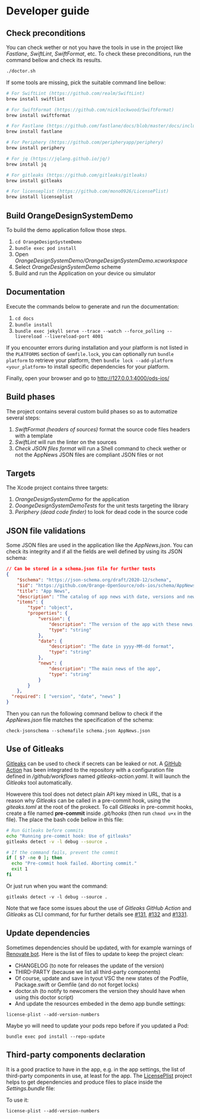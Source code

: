 # Developer guide

## Check preconditions

You can check wether or not you have the tools in use in the project like _Fastlane_, _SwiftLint_, _SwiftFormat_, etc.
To check these preconditions, run the command bellow and check its results.

```bash
./doctor.sh
```

If some tools are missing, pick the suitable command line bellow:
```bash
# For SwiftLint (https://github.com/realm/SwiftLint)
brew install swiftlint

# For SwiftFormat (https://github.com/nicklockwood/SwiftFormat)
brew install swiftformat

# For Fastlane (https://github.com/fastlane/docs/blob/master/docs/includes/installing-fastlane.md)
brew install fastlane

# For Periphery (https://github.com/peripheryapp/periphery)
brew install periphery

# For jq (https://jqlang.github.io/jq/)
brew install jq

# For gitleaks (https://github.com/gitleaks/gitleaks)
brew install gitleaks

# For licenseplist (https://github.com/mono0926/LicensePlist)
brew install licenseplist
```

## Build OrangeDesignSystemDemo

To build the demo application follow those steps.

1. `cd OrangeDesignSystemDemo`
2. `bundle exec pod install`
3. Open *OrangeDesignSystemDemo/OrangeDesignSystemDemo.xcworkspace*
4. Select *OrangeDesignSystemDemo* scheme
5. Build and run the Application on your device ou simulator

## Documentation

Execute the commands below to generate and run the documentation:

1. `cd docs`
2. `bundle install`
3. `bundle exec jekyll serve --trace --watch --force_polling --livereload --livereload-port 4001`

If you encounter errors during installation and your platform is not listed in the `PLATFORMS` section of `Gemfile.lock`, you can optionally run `bundle platform` to retrieve your platform, then `bundle lock --add-platform <your_platform>` to install specific dependencies for your platform.

Finally, open your browser and go to http://127.0.0.1:4000/ods-ios/

## Build phases

The project contains several custom build phases so as to automatize several steps:

1. _SwiftFormat (headers of sources)_ format the source code files headers with a template
2. _SwiftLint_ will run the linter on the sources
3. _Check JSON files format_ will run a Shell command to check wether or not the AppNews JSON files are compliant JSON files or not

## Targets

The Xcode project contains three targets:

1. _OrangeDesignSystemDemo_ for the application
2. _OoangeDesignSystemDemoTests_ for the unit tests targeting the library
3. _Periphery (dead code finder)_ to look for dead code in the source code

## JSON file validations

Some JSON files are used in the application like the _AppNews.json_.
You can check its integrity and if all the fields are well defined by using its JSON schema:

```json
// Can be stored in a schema.json file for further tests
{
    "$schema": "https://json-schema.org/draft/2020-12/schema",
    "$id": "https://github.com/Orange-OpenSource/ods-ios/schema/AppNews",
    "title": "App News",
    "description": "The catalog of app news with date, versions and news",
    "items": {
        "type": "object",
        "properties": {
            "version": {
                "description": "The version of the app with these news, matching the releases",
                "type": "string"
            },
            "date": {
                "description": "The date in yyyy-MM-dd format",
                "type": "string"
            },
            "news": {
                "description": "The main news of the app",
                "type": "string"
            }
        }
    },
  "required": [ "version", "date", "news" ]
}
```

Then you can run the following command bellow to check if the _AppNews.json_ file matches the specification of the schema:

```shell
check-jsonschema --schemafile schema.json AppNews.json
```

## Use of Gitleaks

[Gitleaks](https://gitleaks.io/) can be used to check if secrets can be leaked or not.
A [GitHub Action](https://github.com/gitleaks/gitleaks-action) has been integrated to the repository with a configuration file defined in _/github/workflows_ named _gitleaks-action.yaml_.
It will launch the _Gitleaks_ tool automatically.

Howevere this tool does not detect plain API key mixed in URL, that is a reason why _Gitleaks_ can be called in a pre-commit hook, using the _giteaks.toml_ at the root of the prokect.
To call _Gitleaks_ in pre-commit hooks, create a file named **pre-commit** inside _.git/hooks_ (then run `chmod u+x` in the file).
The place the bash code bellow in this file:

```bash
# Run Gitleaks before commits
echo "Running pre-commit hook: Use of gitleaks"
gitleaks detect -v -l debug --source .

# If the command fails, prevent the commit
if [ $? -ne 0 ]; then
  echo "Pre-commit hook failed. Aborting commit."
  exit 1
fi
```

Or just run when you want the command:

```shell
gitleaks detect -v -l debug --source .
```

Note that we face some issues about the use of _Gitleaks GitHub Action_ and _Gitleaks_ as CLI command, for fur further details see [#131](https://github.com/gitleaks/gitleaks-action/issues/131), [#132](https://github.com/gitleaks/gitleaks-action/issues/132) and [#1331](https://github.com/gitleaks/gitleaks/issues/1331).

## Update dependencies

Sometimes dependencies should be updated, with for example warnings of [Renovate bot](https://github.com/apps/renovate).
Here is the list of files to update to keep the project clean:
- CHANGELOG (to note for releases the update of the version)
- THIRD-PARTY (because we list all third-party components)
- Of course, update and save in tyout VSC the new states of the Podfile, Package.swift or Gemfile (and do not forget locks)
- doctor.sh (to notify to newcomers the version they should have when using this doctor script)
- And update the resources embeded in the demo app bundle settings:

```shell
license-plist --add-version-numbers
```

Maybe yo will need to update your pods repo before if you updated a Pod:

```shell
bundle exec pod install --repo-update
```

## Third-party components declaration

It is a good practice to have in the app, e.g. in the app settings, the list of third-party components in use, at least for the app.
The [LicensePlist](https://github.com/mono0926/LicensePlist) project helps to get dependencies 
and produce files to place inside the _Settings.bundle_ file:

To use it:

```shell
license-plist --add-version-numbers
```
